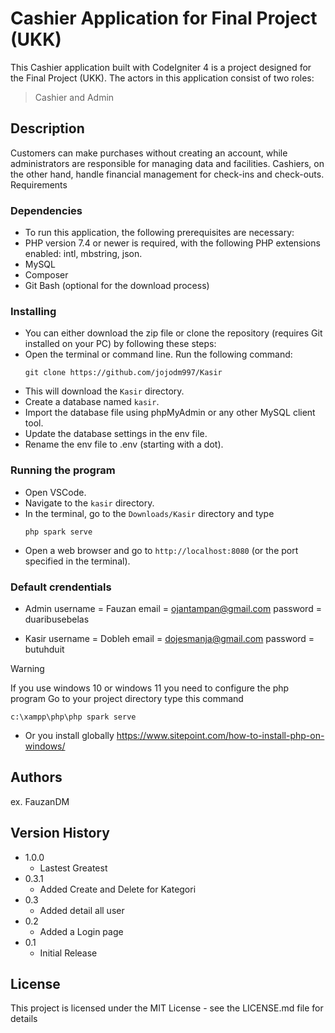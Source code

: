 # Cashier Application for Final Project (UKK)

This Cashier application built with CodeIgniter 4 is a project designed for the Final Project (UKK). The actors in this application consist of two roles:

>Cashier and Admin

## Description

Customers can make purchases without creating an account, while administrators are responsible for managing data and facilities. Cashiers, on the other hand, handle financial management for check-ins and check-outs.
Requirements

### Dependencies

- To run this application, the following prerequisites are necessary:
- PHP version 7.4 or newer is required, with the following PHP extensions enabled: intl, mbstring, json.
- MySQL
- Composer
- Git Bash (optional for the download process)

### Installing

- You can either download the zip file or clone the repository (requires Git installed on your PC) by following these steps:
- Open the terminal or command line. Run the following command:
  ```
  git clone https://github.com/jojodm997/Kasir
  ```
- This will download the `Kasir` directory.
- Create a database named `kasir`.
- Import the database file using phpMyAdmin or any other MySQL client tool.
- Update the database settings in the env file.
- Rename the env file to .env (starting with a dot).

### Running the program

- Open VSCode.
- Navigate to the `kasir` directory.
- In the terminal, go to the `Downloads/Kasir` directory and type
  ```
  php spark serve
  ```
- Open a web browser and go to `http://localhost:8080` (or the port specified in the terminal).

### Default crendentials

- Admin
  username = Fauzan
  email = ojantampan@gmail.com
  password = duaribusebelas

- Kasir
  username = Dobleh
  email = dojesmanja@gmail.com
  password = butuhduit

> [!WARNING]
> If you use windows 10 or windows 11 you need to configure the php program
> Go to your project directory
> type this command

```
c:\xampp\php\php spark serve
```

- Or you install globally https://www.sitepoint.com/how-to-install-php-on-windows/

## Authors

ex. FauzanDM  

## Version History
- 1.0.0
  - Lastest Greatest
- 0.3.1
  - Added Create and Delete for Kategori
- 0.3
  - Added detail all user
- 0.2
  - Added a Login page
- 0.1
  - Initial Release

## License

This project is licensed under the MIT License - see the LICENSE.md file for details
